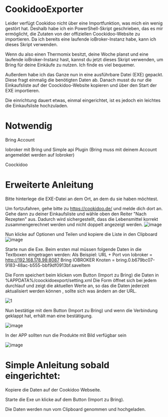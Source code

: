 # CookidooExporter

Leider verfügt Cookidoo nicht über eine Importfunktion, was mich ein wenig gestört hat. Deshalb habe ich ein PowerShell-Skript geschrieben, das es mir ermöglicht, die Zutaten von der offiziellen Coockidoo-Website zu importieren. Da ich bereits eine laufende ioBroker-Instanz habe, kann ich dieses Skript verwenden.

Wenn du also einen Thermomix besitzt, deine Woche planst und eine laufende ioBroker-Instanz hast, kannst du jetzt dieses Skript verwenden, um Bring für deine Einkäufe zu nutzen. Ich finde es viel bequemer.

Außerdem habe ich das Ganze nun in eine ausführbare Datei (EXE) gepackt. Diese fragt einmalig die benötigten Daten ab. Danach musst du nur die Einkaufsliste auf der Coockidoo-Website kopieren und über den Start der EXE importieren.

Die einrichtung dauert etwas, einmal eingerichtet, ist es jedoch ein leichtes die Einkaufsliste hochzuladen.

# Notwendig

Bring Account

Iobroker mit Bring und Simple api Plugin  (Bring muss mit deinem Account angemeldet werden auf Iobroker)

Coockidoo 



# Erweiterte Anleitung

Bitte hinterlege die EXE-Datei an dem Ort, an dem du sie haben möchtest.

Um fortzufahren, gehe bitte zu https://cookidoo.de/ und melde dich dort an. Gehe dann zu deiner Einkaufsliste und wähle oben den Reiter "Nach Rezepten" aus. Dadurch wird sichergestellt, dass die Lebensmittel korrekt zusammengerechnet werden und nicht doppelt angezeigt werden.
![image](https://github.com/toonymak1993/CookidooExporter/assets/78177901/7dfe677b-116e-41e2-aa4f-00ec8829e92f)

Nun klicke auf Optionen und Teilen und kopiere die Liste in den Clipboard
![image](https://github.com/toonymak1993/CookidooExporter/assets/78177901/ee513f63-fb04-4360-8b1e-2a0eb2906b0e)

Starte nun die Exe. Beim ersten mal müssen folgende Daten in die Textboxen eingetragen werden: 
Als Beispiel:
URL + Port von Iobroker = http://192.168.178.98:8087
Bring IOBROKER Knoten = bring.0.b679bc07-9183-48ac-b555-bbf9df0913bf.saveItem

Die Form speichert beim klicken vom Button (Import zu Bring) die Daten in %APPDATA%/coockidoexport/setting.xml
Die Form öffnet sich bei jedem durchlauf und zeigt die aktuellen Werte an, so das die Daten jederzeit aktualisiert werden können , sollte sich was ändern an der URL.

![1](https://github.com/toonymak1993/CookidooExporter/assets/78177901/a5896fd7-c146-48ce-b77d-dcb9f18a15c2)

Nun bestätige mit dem Button (Import zu Bring) und wenn die Verbindung geklappt hat, erhält man eine bestätigung. 

![image](https://github.com/toonymak1993/CookidooExporter/assets/78177901/811da68c-e4f7-4161-ada8-4f6d6040672a)

In der APP sollten nun die Produkte mit Bild verfügbar sein

![image](https://github.com/toonymak1993/CookidooExporter/assets/78177901/0aeebca4-b2db-483b-a656-4cbfc45db8ec)

# Simple Anleitung sobald eingerichtet: 

Kopiere die Daten auf der Cookidoo Webseite.

Starte die Exe un klicke auf dem Button (Import zu Bring).

Die Daten werden nun vom Clipboard genommen und hochgeladen.
